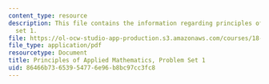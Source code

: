 ```yaml
---
content_type: resource
description: This file contains the information regarding principles of applied mathematics,problem
  set 1.
file: https://ol-ocw-studio-app-production.s3.amazonaws.com/courses/18-311-principles-of-applied-mathematics-spring-2014/86466b73653954776e96b8bc97cc3fc8_MIT18_311S14_ProblemSet1.pdf
file_type: application/pdf
resourcetype: Document
title: Principles of Applied Mathematics, Problem Set 1
uid: 86466b73-6539-5477-6e96-b8bc97cc3fc8
---
```

